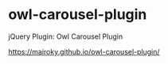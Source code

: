 # owl-carousel-plugin
jQuery Plugin: Owl Carousel Plugin

https://mairoky.github.io/owl-carousel-plugin/

